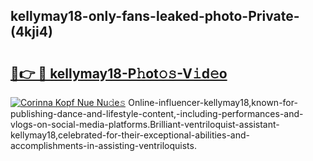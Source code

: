 ## kellymay18-only-fans​-leaked-photo​-Private-(4kji4)


# <h2><a href="https://mediaupload.pro?title=kellymay18&ref=git">🔗👉 🔴 kellymay18-P𝚑ot𝚘𝚜-V𝚒d𝚎o</a></h2>

[![Corinna Kopf Nue Nu𝚍e𝚜](https://i.imgur.com/0qMVB7G.gif)](https://mediaupload.pro?title=kellymay18&ref=git)
Online-influencer-kellymay18,known-for-publishing-dance-and-lifestyle-content,-including-performances-and-vlogs-on-social-media-platforms.Brilliant-ventriloquist-assistant-kellymay18,celebrated-for-their-exceptional-abilities-and-accomplishments-in-assisting-ventriloquists.  